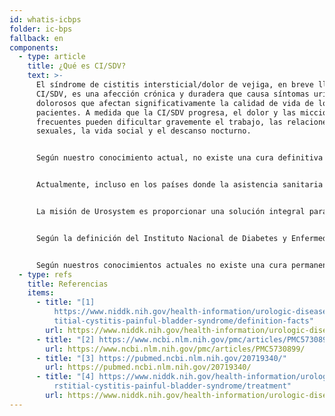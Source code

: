 ```yaml
---
id: whatis-icbps
folder: ic-bps
fallback: en
components:
  - type: article
    title: ¿Qué es CI/SDV?
    text: >-
      El síndrome de cistitis intersticial/dolor de vejiga, en breve llamado
      CI/SDV, es una afección crónica y duradera que causa síntomas urinarios
      dolorosos que afectan significativamente la calidad de vida de los
      pacientes. A medida que la CI/SDV progresa, el dolor y las micciones
      frecuentes pueden dificultar gravemente el trabajo, las relaciones
      sexuales, la vida social y el descanso nocturno. 


      Según nuestro conocimiento actual, no existe una cura definitiva para CI/SDV. Por otro lado, los pacientes pueden vivir sin síntomas durante años y se puede preservar la calidad de vida normal suponiendo que reciban el tratamiento adecuado. La terapia de mantenimiento debe incluir el seguimiento del estado del paciente durante años, posiblemente durante toda la vida.


      Actualmente, incluso en los países donde la asistencia sanitaria es más avanzada, sólo se diagnostica un 5-10% de los pacientes con CI/SDV, aunque se estima que alrededor del 2,4% de la población se encuentra afectada. Desafortunadamente cuanto más tarde se diagnostica a un paciente, más graves son los síntomas de CI/SDV.


      La misión de Urosystem es proporcionar una solución integral para pacientes con CI/SDV, desde el diagnóstico hasta el tratamiento adecuado de múltiples niveles.


      Según la definición del Instituto Nacional de Diabetes y Enfermedades Digestivas y Renales (NIDDK, EE. UU.) El síndrome de cistitis intersticial/dolor de vejiga (CI/SDV) es una afección crónica o duradera que causa síntomas urinarios dolorosos.[1] Sus síntomas afectan significativamente la calidad de vida del paciente.[2] A medida que avanza la CI/SDV, el dolor y la micción frecuente (que puede exceder más de 80 ocasiones por día) pueden dificultar gravemente el trabajo, las relaciones sexuales, la vida social y el descanso nocturno. Otras afecciones crónicas ocurren con más frecuencia en pacientes con CI/SDV que en la población general.[3]


      Según nuestros conocimientos actuales no existe una cura permanente para CI/SDV.[4] Por otro lado, si los pacientes reciben el tratamiento adecuado pueden permanecer asintomáticos durante años y mantener su calidad de vida estándar. Debido al creciente número de casos diagnosticados y la duración de la terapia, CI/SDV requerirá cada vez más recursos de los sistemas de salud en un futuro próximo.
  - type: refs
    title: Referencias
    items:
      - title: "[1]
          https://www.niddk.nih.gov/health-information/urologic-diseases/inters\
          titial-cystitis-painful-bladder-syndrome/definition-facts"
        url: https://www.niddk.nih.gov/health-information/urologic-diseases/interstitial-cystitis-painful-bladder-syndrome/definition-facts
      - title: "[2] https://www.ncbi.nlm.nih.gov/pmc/articles/PMC5730899/"
        url: https://www.ncbi.nlm.nih.gov/pmc/articles/PMC5730899/
      - title: "[3] https://pubmed.ncbi.nlm.nih.gov/20719340/"
        url: https://pubmed.ncbi.nlm.nih.gov/20719340/
      - title: "[4] https://www.niddk.nih.gov/health-information/urologic-diseases/inte\
          rstitial-cystitis-painful-bladder-syndrome/treatment"
        url: https://www.niddk.nih.gov/health-information/urologic-diseases/interstitial-cystitis-painful-bladder-syndrome/treatment
---
```

